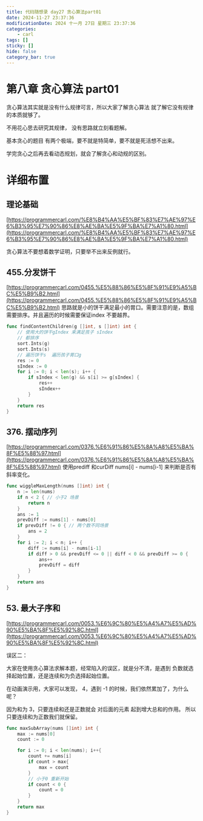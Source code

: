 ```yaml
---
title: 代码随想录 day27 贪心算法part01
date: 2024-11-27 23:37:36
modificationDate: 2024 十一月 27日 星期三 23:37:36
categories: 
	- carl
tags: []
sticky: []
hide: false
category_bar: true
---
```



# 第八章 贪心算法 part01

贪心算法其实就是没有什么规律可言，所以大家了解贪心算法 就了解它没有规律的本质就够了。

不用花心思去研究其规律， 没有思路就立刻看题解。

基本贪心的题目 有两个极端，要不就是特简单，要不就是死活想不出来。

学完贪心之后再去看动态规划，就会了解贪心和动规的区别。

# 详细布置

## 理论基础

[https://programmercarl.com/%E8%B4%AA%E5%BF%83%E7%AE%97%E6%B3%95%E7%90%86%E8%AE%BA%E5%9F%BA%E7%A1%80.html](https://programmercarl.com/%E8%B4%AA%E5%BF%83%E7%AE%97%E6%B3%95%E7%90%86%E8%AE%BA%E5%9F%BA%E7%A1%80.html)

贪心算法不要想着数学证明，只要举不出来反例就行。

## 455.分发饼干

[https://programmercarl.com/0455.%E5%88%86%E5%8F%91%E9%A5%BC%E5%B9%B2.html](https://programmercarl.com/0455.%E5%88%86%E5%8F%91%E9%A5%BC%E5%B9%B2.html)
思路就是小的饼干满足最小的胃口。需要注意的是，数组需要排序。并且遍历的时候需要保证index 不要越界。


```go
func findContentChildren(g []int, s []int) int {
	// 使用大的饼干gIndex 来满足孩子 sIndex
	// 都排序
    sort.Ints(g)
	sort.Ints(s)
	// 遍历饼干s  遍历孩子胃口g
	res := 0
	sIndex := 0
	for i := 0; i < len(s); i++ {
		if sIndex < len(g) && s[i] >= g[sIndex] {
			res++
			sIndex++
		} 
	}
	return res
}


```


## 376. 摆动序列

[https://programmercarl.com/0376.%E6%91%86%E5%8A%A8%E5%BA%8F%E5%88%97.html](https://programmercarl.com/0376.%E6%91%86%E5%8A%A8%E5%BA%8F%E5%88%97.html)
使用prediff 和curDiff nums[i] - nums[i-1] 来判断是否有斜率变化。

```go
func wiggleMaxLength(nums []int) int {
	n := len(nums)
	if n < 2 { // 小于2 场景
		return n
	}
	ans := 1
	prevDiff := nums[1] - nums[0]
	if prevDiff != 0 { // 两个数不同场景
		ans = 2
	}
	for i := 2; i < n; i++ {
		diff := nums[i] - nums[i-1]
		if diff > 0 && prevDiff <= 0 || diff < 0 && prevDiff >= 0 {
			ans++
			prevDiff = diff
		}
	}
	return ans
}

```

## 53. 最大子序和

[https://programmercarl.com/0053.%E6%9C%80%E5%A4%A7%E5%AD%90%E5%BA%8F%E5%92%8C.html](https://programmercarl.com/0053.%E6%9C%80%E5%A4%A7%E5%AD%90%E5%BA%8F%E5%92%8C.html)

误区二：

大家在使用贪心算法求解本题，经常陷入的误区，就是分不清，是遇到 负数就选择起始位置，还是连续和为负选择起始位置。

在动画演示用，大家可以发现， 4，遇到 -1 的时候，我们依然累加了，为什么呢？

因为和为 3，只要连续和还是正数就会 对后面的元素 起到增大总和的作用。 所以只要连续和为正数我们就保留。
```go
func maxSubArray(nums []int) int {
    max := nums[0]
    count := 0

    for i := 0; i < len(nums); i++{
        count += nums[i]
        if count > max{
            max = count
        }
        // 小于0 重新开始
        if count < 0 {
            count = 0
        }
    } 
    return max
}
```
